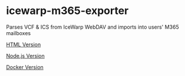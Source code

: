 # icewarp-m365-exporter
Parses VCF &amp; ICS from IceWarp WebDAV and imports into users' M365 mailboxes

[HTML Version](https://github.com/Willrose89433/icewarp-m365-exporter/tree/html)

[Node.js Version](https://github.com/Willrose89433/icewarp-m365-exporter/tree/nodejs)

[Docker Version](https://github.com/Willrose89433/icewarp-m365-exporter/tree/docker)

